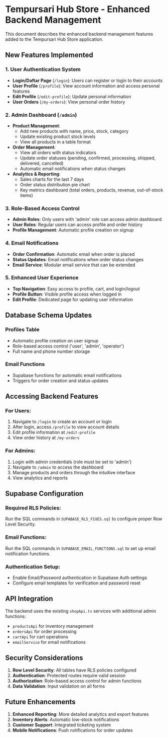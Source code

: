 # Tempursari Hub Store - Enhanced Backend Management

This document describes the enhanced backend management features added to the Tempursari Hub Store application.

## New Features Implemented

### 1. User Authentication System
- **Login/Daftar Page** (`/login`): Users can register or login to their accounts
- **User Profile** (`/profile`): View account information and access personal features
- **Edit Profile** (`/edit-profile`): Update personal information
- **User Orders** (`/my-orders`): View personal order history

### 2. Admin Dashboard (`/admin`)
- **Product Management**: 
  - Add new products with name, price, stock, category
  - Update existing product stock levels
  - View all products in a table format
- **Order Management**:
  - View all orders with status indicators
  - Update order statuses (pending, confirmed, processing, shipped, delivered, cancelled)
  - Automatic email notifications when status changes
- **Analytics & Reporting**:
  - Sales charts for the last 7 days
  - Order status distribution pie chart
  - Key metrics dashboard (total orders, products, revenue, out-of-stock items)

### 3. Role-Based Access Control
- **Admin Roles**: Only users with 'admin' role can access admin dashboard
- **User Roles**: Regular users can access profile and order history
- **Profile Management**: Automatic profile creation on signup

### 4. Email Notifications
- **Order Confirmation**: Automatic email when order is placed
- **Status Updates**: Email notifications when order status changes
- **Email Service**: Modular email service that can be extended

### 5. Enhanced User Experience
- **Top Navigation**: Easy access to profile, cart, and login/logout
- **Profile Button**: Visible profile access when logged in
- **Edit Profile**: Dedicated page for updating user information

## Database Schema Updates

### Profiles Table
- Automatic profile creation on user signup
- Role-based access control ('user', 'admin', 'operator')
- Full name and phone number storage

### Email Functions
- Supabase functions for automatic email notifications
- Triggers for order creation and status updates

## Accessing Backend Features

### For Users:
1. Navigate to `/login` to create an account or login
2. After login, access `/profile` to view account details
3. Edit profile information at `/edit-profile`
4. View order history at `/my-orders`

### For Admins:
1. Login with admin credentials (role must be set to 'admin')
2. Navigate to `/admin` to access the dashboard
3. Manage products and orders through the intuitive interface
4. View analytics and reports

## Supabase Configuration

### Required RLS Policies:
Run the SQL commands in `SUPABASE_RLS_FIXES.sql` to configure proper Row Level Security.

### Email Functions:
Run the SQL commands in `SUPABASE_EMAIL_FUNCTIONS.sql` to set up email notification functions.

### Authentication Setup:
- Enable Email/Password authentication in Supabase Auth settings
- Configure email templates for verification and password reset

## API Integration

The backend uses the existing `shopApi.ts` services with additional admin functions:
- `productsApi` for inventory management
- `ordersApi` for order processing
- `cartApi` for cart operations
- `emailService` for email notifications

## Security Considerations

1. **Row Level Security**: All tables have RLS policies configured
2. **Authentication**: Protected routes require valid session
3. **Authorization**: Role-based access control for admin functions
4. **Data Validation**: Input validation on all forms

## Future Enhancements

1. **Enhanced Reporting**: More detailed analytics and export features
2. **Inventory Alerts**: Automatic low-stock notifications
3. **Customer Support**: Integrated ticketing system
4. **Mobile Notifications**: Push notifications for order updates